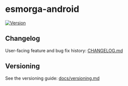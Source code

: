 # esmorga-android
[![Version](https://img.shields.io/badge/version-1.0.0-blue.svg)](CHANGELOG.md)

## Changelog
User-facing feature and bug fix history: [CHANGELOG.md](CHANGELOG.md)

## Versioning
See the versioning guide: [docs/versioning.md](docs/versioning.md)

